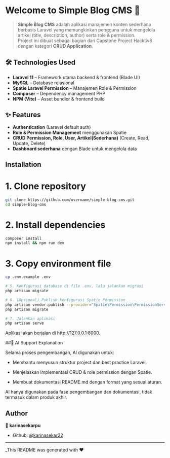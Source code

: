 # Welcome to Simple Blog CMS 👋

> **Simple Blog CMS** adalah aplikasi manajemen konten sederhana berbasis Laravel yang memungkinkan pengguna untuk mengelola artikel (title, description, author) serta role & permission.  
Project ini dibuat sebagai bagian dari Capstone Project Hacktiv8 dengan kategori **CRUD Application**.

## 🛠️ Technologies Used
- **Laravel 11** – Framework utama backend & frontend (Blade UI)
- **MySQL** – Database relasional
- **Spatie Laravel Permission** – Manajemen Role & Permission
- **Composer** – Dependency management PHP
- **NPM (Vite)** – Asset bundler & frontend build

## ✨ Features
- **Authentication** (Laravel default auth)
- **Role & Permission Management** menggunakan Spatie
- **CRUD Permission, Role, User, Artikel(Sederhana)** (Create, Read, Update, Delete)
- **Dashboard sederhana** dengan Blade untuk mengelola data

  
## Installation

# 1. Clone repository
```bash
git clone https://github.com/username/simple-blog-cms.git
cd simple-blog-cms
```

# 2. Install dependencies
```bash
composer install
npm install && npm run dev
```

# 3. Copy environment file
```bash
cp .env.example .env
```

```bash
# 5. Konfigurasi database di file .env, lalu jalankan migrasi
php artisan migrate
```

```bash
# 6. (Opsional) Publish konfigurasi Spatie Permission
php artisan vendor:publish --provider="Spatie\Permission\PermissionServiceProvider"
php artisan migrate
```

```bash
# 7. Jalankan aplikasi
php artisan serve
```
Aplikasi akan berjalan di http://127.0.0.1:8000.

##🤖 AI Support Explanation

Selama proses pengembangan, AI digunakan untuk:

- Membantu menyusun struktur project dan best practice Laravel.

- Menjelaskan implementasi CRUD & role permission dengan Spatie.

- Membuat dokumentasi README.md dengan format yang sesuai aturan.

AI hanya digunakan pada fase pengembangan dan dokumentasi, tidak termasuk dalam produk akhir.

## Author

👤 **karinasekarpu**

* Github: [@karinasekar22](https://github.com/karinasekar22)


***
_This README was generated with ❤️
